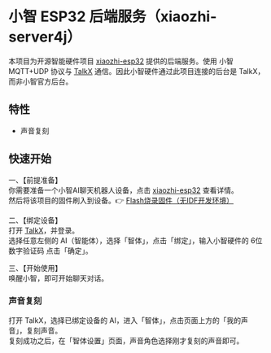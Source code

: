 # 小智 ESP32 后端服务（xiaozhi-server4j）

本项目为开源智能硬件项目 [xiaozhi-esp32](https://github.com/78/xiaozhi-esp32) 提供的后端服务。使用 小智MQTT+UDP 协议与 [TalkX](https://web.talkx.cn) 通信。因此小智硬件通过此项目连接的后台是 TalkX，而非小智官方后台。

## 特性
- 声音复刻

## 快速开始
一、【前提准备】  
你需要准备一个小智AI聊天机器人设备，点击 [xiaozhi-esp32](https://github.com/78/xiaozhi-esp32) 查看详情。  
然后将该项目的固件刷入到设备。:point_right: [Flash烧录固件（无IDF开发环境）](https://ccnphfhqs21z.feishu.cn/wiki/Zpz4wXBtdimBrLk25WdcXzxcnNS)

二、【绑定设备】  
打开 [TalkX](https://web.talkx.cn)，并登录。  
选择任意左侧的 AI（智能体），选择「智体」，点击「绑定」，输入小智硬件的 6位数字验证码 点击「确定」。

三、【开始使用】  
唤醒小智，即可开始聊天对话。

### 声音复刻
打开 TalkX，选择已绑定设备的 AI，进入「智体」，点击页面上方的「我的声音」，复刻声音。  
复刻成功之后，在「智体设置」页面，声音角色选择刚才复刻的声音即可。